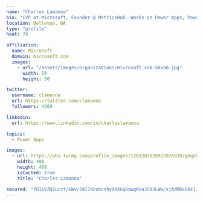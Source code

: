 ```yaml
---
name: "Charles Lamanna"
bio: "CVP at Microsoft, Founder @ MetricsHub. Works on Power Apps, Power Automate, Power Virtual Agent, Common Data Service and Dynamics 365."
location: Bellevue, WA
type: "profile"
heat: 78

affiliation:
  name: Microsoft
  domain: microsoft.com
  images:
    - url: "/assets/images/organizations/microsoft.com-50x50.jpg"
      width: 50
      height: 50

twitter:
  username: clamanna
  url: https://twitter.com/clamanna
  followers: 4569

linkedin:
  url: https://www.linkedin.com/in/charleslamanna

topics:
  - Power Apps

images:
  - url: https://pbs.twimg.com/profile_images/1263202626922876928/g6qGbHZ-_400x400.jpg
    width: 400
    height: 400
    isCached: true
    title: "Charles Lamanna"

secured: "7UIpVZQZuczt/6Wv/34I7dcuhcnhyX9XGq6awgKVaJFBJLWw/sjAdMDxG0z1/LIaqK6pnmancD1ZTFuRDjZxf/3z1Bef3GPrNsq8GZk79l8eMsF18iGEASOe2qi636EykEZIyo8pgg59TdpIZkdeJUSrtyyC4Ecbd2AGqa0oSbFErE5uMO/IG8yAQG+PSVm1RhJaeyUjpbEQZz4Sg+FidH5DjdeQzOXLDSKN4U0nEN2S/WMMYQzTe9nVOARqvsT3u0CW9fPdoo4APFAsg8shwr/pdXBqwMvLuVns+equUWLmlTB3fCweoym33igZ5REpGRaDDNfieIzYtsCIkHFSTt5scZqYBs5SYpMUeY+BKa4KsnmywxO3IshMPKzLMs1Ut65uHNdfnegBsQ7WFZAUxmtY5v7QMi7PLk/tHab8uP4=;M8SKfTJt1leMJFDf/hF9vg=="
---
```


